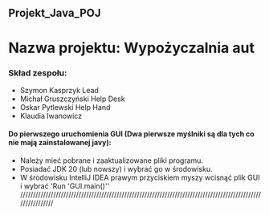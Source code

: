 ## Projekt_Java_POJ
# Nazwa projektu: Wypożyczalnia aut

 ### Skład zespołu:
 - Szymon Kasprzyk Lead
 - Michał Gruszczyński Help Desk
 - Oskar Pytlewski Help Hand
 - Klaudia Iwanowicz


#### Do pierwszego uruchomienia GUI (Dwa pierwsze myślniki są dla tych co nie mają zainstalowanej javy):
 - Należy mieć pobrane i zaaktualizowane pliki programu.
 - Posiadać JDK 20 (lub nowszy) i wybrać go w środowisku.
 - W środowisku IntelliJ IDEA prawym przyciskiem myszy wcisnąć plik GUI i wybrać 'Run 'GUI.main()''
 ////////////////////////////////////////////////////////////////////////////////////////////////////////////
